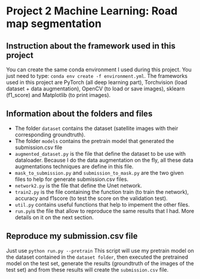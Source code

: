 # Project 2 Machine Learning: Road map segmentation

## Instruction about the framework used in this project
You can create the same conda environment I used during this project. You just need to type: `conda env create -f environment.yml`. The frameworks used in this project are PyTorch (all deep learning part), Torchvision (load dataset + data augmentation), OpenCV (to load or save images), sklearn (f1_score) and Matplotlib (to print images).

## Information about the folders and files
- The folder `dataset` contains the dataset (satellite images with their corresponding groundtruth).
- The folder `models` contains the pretrain model that generated the submission.csv file
- `augmented_dataset.py` is the file that define the dataset to be use with dataloader. Because I do the data augmentation on the fly, all these data augmentations techniques are define in this file.
- `mask_to_submission.py` and `submission_to_mask.py` are the two given files to help for generate submission.csv files.
- `network2.py` is the file that define the Unet network.
- `train2.py` is the file containing the function train (to train the network), accuracy and f1score (to test the score on the validation test).
- `util.py` contains useful functions that help to impement the other files.
- `run.py`is the file that allow to reproduce the same results that I had. More details on it on the next section.


## Reproduce my submission.csv file
Just use `python run.py --pretrain` This script will use my pretrain model on the dataset contained in the `dataset folder`, then executed the pretrained model on the test set, generate the results (groundtruth of the images of the test set) and from these results will create the `submission.csv` file.
